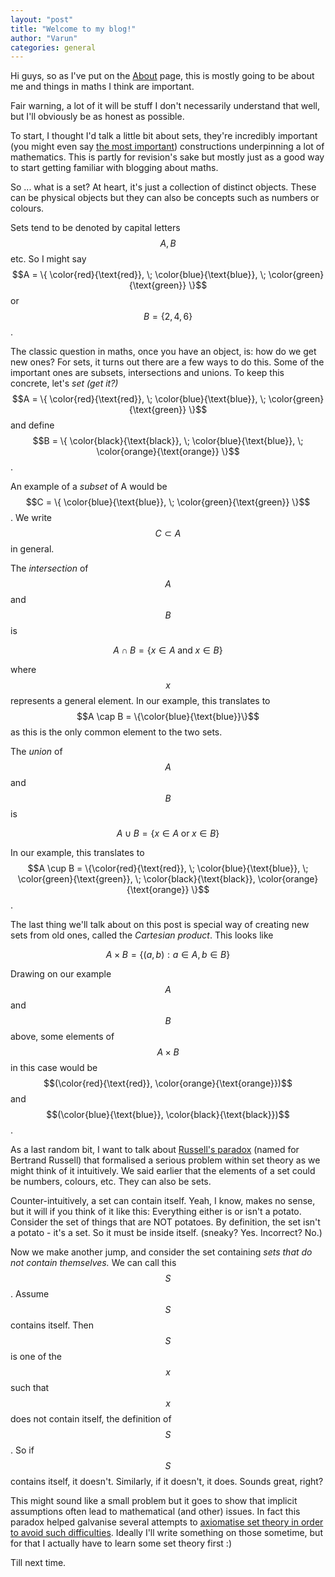 ```yaml
---
layout: "post"
title: "Welcome to my blog!"
author: "Varun"
categories: general
---
```


Hi guys, so as I've put on the [About][about] page, this is mostly going to be about me and things in maths I think are important. 

Fair warning, a lot of it will be stuff I don't necessarily understand that well, but I'll obviously be as honest as possible. 

To start, I thought I'd talk a little bit about sets, they're incredibly important (you might even say [the most important][sets]) constructions underpinning a lot of mathematics. This is partly for revision's sake but mostly just as a good way to start getting familiar with blogging about maths. 

So ... what is a set? At heart, it's just a collection of distinct objects. These can be physical objects but they can also be concepts such as numbers or colours. 

Sets tend to be denoted by capital letters $$A, B$$ etc. So I might say $$A = \{ \color{red}{\text{red}}, \; \color{blue}{\text{blue}}, \; \color{green}{\text{green}} \}$$ or $$B = \{2, 4, 6\}$$.

The classic question in maths, once you have an object, is: how do we get new ones? For sets, it turns out there are a few ways to do this. Some of the important ones are subsets, intersections and unions. To keep this concrete, let's _set (get it?)_ $$A = \{ \color{red}{\text{red}}, \; \color{blue}{\text{blue}}, \; \color{green}{\text{green}} \}$$ and define $$B = \{ \color{black}{\text{black}}, \; \color{blue}{\text{blue}}, \; \color{orange}{\text{orange}} \}$$.

An example of a _subset_ of A would be $$C = \{ \color{blue}{\text{blue}}, \; \color{green}{\text{green}} \}$$. We write $$C \subset A$$ in general. 

The _intersection_ of $$A$$ and $$B$$ is 

$$A \cap B = \{x \in A \; \text{and} \; x \in B\}$$

where $$x$$ represents a general element. In our example, this translates to $$A \cap B = \{\color{blue}{\text{blue}}\}$$ as this is the only common element to the two sets. 

The _union_ of $$A$$ and $$B$$ is 

$$ A \cup B = \{ x \in A \; \text{or} \; x \in B \}$$

In our example, this translates to $$A \cup B = \{\color{red}{\text{red}}, \; \color{blue}{\text{blue}}, \; \color{green}{\text{green}}, 
\; \color{black}{\text{black}}, \color{orange}{\text{orange}} \}$$.

The last thing we'll talk about on this post is special way of creating new sets from old ones, called the _Cartesian product_. This looks like

$$ A \times B = \{ (a, b) : a \in A, b \in B \}$$

Drawing on our example $$A$$ and $$B$$ above, some elements of $$A \times B$$ in this case would be $$(\color{red}{\text{red}}, \color{orange}{\text{orange}})$$ and $$(\color{blue}{\text{blue}}, \color{black}{\text{black}})$$. 

As a last random bit, I want to talk about [Russell's paradox][axioms] (named for Bertrand Russell) that formalised a serious problem within set theory as we might think of it intuitively. We said earlier that the elements of a set could be numbers, colours, etc. They can also be sets. 

Counter-intuitively, a set can contain itself. Yeah, I know, makes no sense, but it will if you think of it like this: Everything either is or isn't a potato. Consider the set of things that are NOT potatoes. By definition, the set isn't a potato - it's a set. So it must be inside itself. (sneaky? Yes. Incorrect? No.)

Now we make another jump, and consider the set containing _sets that do not contain themselves._ We can call this $$S$$. Assume $$S$$ contains itself. Then $$S$$ is one of the $$x$$ such that $$x$$ does not contain itself, the definition of $$S$$. So if $$S$$ contains itself, it doesn't. Similarly, if it doesn't, it does. Sounds great, right?

This might sound like a small problem but it goes to show that implicit assumptions often lead to mathematical (and other) issues. In fact this paradox helped galvanise several attempts to [axiomatise set theory in order to avoid such difficulties][axioms]. Ideally I'll write something on those sometime, but for that I actually have to learn some set theory first :)

Till next time.  








[about]: /about/
[sets]: https://en.wikipedia.org/wiki/Set_theory
[axioms]: https://en.wikipedia.org/wiki/Russell%27s_paradox
